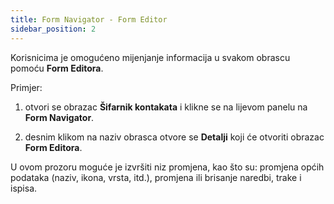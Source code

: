 ```yaml
---
title: Form Navigator - Form Editor
sidebar_position: 2
---
```


Korisnicima je omogućeno mijenjanje informacija u svakom obrascu pomoću **Form Editora**.

Primjer:

1. otvori se obrazac **Šifarnik kontakata** i klikne se na lijevom panelu na **Form Navigator**.

2. desnim klikom na naziv obrasca otvore se **Detalji** koji će otvoriti obrazac **Form Editora**.

U ovom prozoru moguće je izvršiti niz promjena, kao što su: promjena općih podataka (naziv, ikona, vrsta, itd.), promjena ili brisanje naredbi, trake i ispisa. 